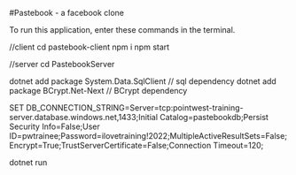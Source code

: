 #Pastebook -  a facebook clone

To run this application, enter these commands in the terminal.

//client
cd pastebook-client
npm i
npm start

//server
cd PastebookServer

dotnet add package System.Data.SqlClient // sql dependency
dotnet add package BCrypt.Net-Next  // BCrypt dependency

SET DB_CONNECTION_STRING=Server=tcp:pointwest-training-server.database.windows.net,1433;Initial Catalog=pastebookdb;Persist Security Info=False;User ID=pwtrainee;Password=ilovetraining!2022;MultipleActiveResultSets=False;Encrypt=True;TrustServerCertificate=False;Connection Timeout=120;

dotnet run
